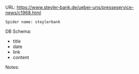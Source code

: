 URL: https://www.steyler-bank.de/ueber-uns/presseservice-news/c1968.html

    Spider name: steylerbank

DB Schema:
- title
- date
- link
- content

Notes:
